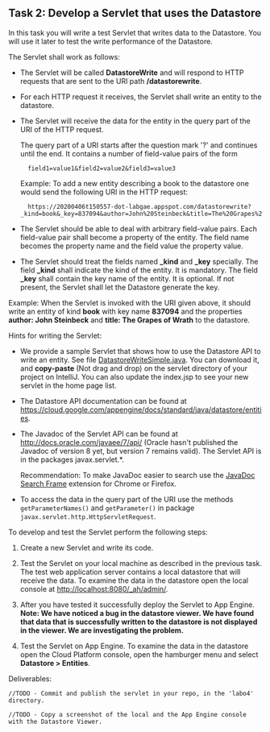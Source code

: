 ## Task 2: Develop a Servlet that uses the Datastore

In this task you will write a test Servlet that writes data to the
Datastore. You will use it later to test the write performance of the
Datastore.

The Servlet shall work as follows:

- The Servlet will be called **DatastoreWrite** and will respond to
  HTTP requests that are sent to the URI path **/datastorewrite**.

- For each HTTP request it receives, the Servlet shall write an
  entity to the datastore.

- The Servlet will receive the data for the entity in the query part
  of the URI of the HTTP request.

  The query part of a URI starts after the question mark '?' and
  continues until the end. It contains a number of field-value pairs
  of the form

        field1=value1&field2=value2&field3=value3

  Example: To add a new entity describing a book to the datastore
  one would send the following URI in the HTTP request:

        https://20200406t150557-dot-labgae.appspot.com/datastorewrite?_kind=book&_key=837094&author=John%20Steinbeck&title=The%20Grapes%20of%20Wrath

- The Servlet should be able to deal with arbitrary field-value
  pairs. Each field-value pair shall become a property of the entity.
  The field name becomes the property name and the field value the
  property value.

- The Servlet should treat the fields named **\_kind** and **\_key**
  specially. The field **\_kind** shall indicate the kind of the
  entity. It is mandatory. The field **\_key** shall contain the key
  name of the entity. It is optional. If not present, the Servlet
  shall let the Datastore generate the key.

Example: When the Servlet is invoked with the URI given above, it
should write an entity of kind **book** with key name **837094** and
the properties **author: John Steinbeck** and **title: The Grapes of
Wrath** to the datastore.

Hints for writing the Servlet:

- We provide a sample Servlet that shows how to use the Datastore API
  to write an entity. See file [DatastoreWriteSimple.java](./appendices/DatastoreWriteSimple.java). You can download it, and **copy-paste** (Not drag and drop) on the servlet directory of your project on IntelliJ.
  You can also update the index.jsp to see your new servlet in the home page list.

- The Datastore API documentation can be found at
  <https://cloud.google.com/appengine/docs/standard/java/datastore/entities>.

- The Javadoc of the Servlet API can be found at
  <http://docs.oracle.com/javaee/7/api/> (Oracle hasn't published the
  Javadoc of version 8 yet, but version 7 remains valid). The Servlet
  API is in the packages javax.servlet.\*.

  Recommendation: To make JavaDoc easier to search use the
  [JavaDoc Search Frame](https://github.com/StevenGBrown/javadoc-search-frame)
  extension for Chrome or Firefox.

- To access the data in the query part of the URI use the methods
  `getParameterNames()` and `getParameter()` in package
  `javax.servlet.http.HttpServletRequest`.

To develop and test the Servlet perform the following steps:

1. Create a new Servlet and write its code.

2. Test the Servlet on your local machine as described in the previous
   task. The test web application server contains a local datastore
   that will receive the data. To examine the data in the datastore
   open the local console at <http://localhost:8080/_ah/admin/>.

3. After you have tested it successfully deploy the Servlet to App Engine. **Note: We have noticed a bug in the datastore viewer. We have found that data that is successfully written to the datastore is not displayed in the viewer. We are investigating the problem.**

4. Test the Servlet on App Engine. To examine the data in the
   datastore open the Cloud Platform console, open the hamburger menu
   and select **Datastore > Entities**.

Deliverables:

```
//TODO - Commit and publish the servlet in your repo, in the 'labo4' directory.
```

```
//TODO - Copy a screenshot of the local and the App Engine console with the Datastore Viewer.

```
